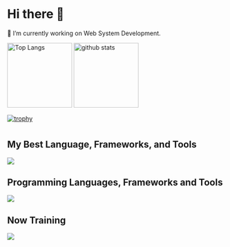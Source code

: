 # Hi there 👋

🔭 I’m currently working on Web System Development. 

<p align="left"> 
  <img alt="Top Langs" height="150px" src="https://github-readme-stats.vercel.app/api/top-langs/?username=HirotoTsujii&layout=compact&count_private=true&show_icons=true&theme=onedark" />
  <img alt="github stats" height="150px" src="https://github-readme-stats.vercel.app/api?username=HirotoTsujii&count_private=true&show_icons=true&show_icons=true&theme=onedark" />
</p>

[![trophy](https://github-profile-trophy.vercel.app/?username=HirotoTsujii&theme=onedark&column=7
)](https://github.com/ryo-ma/github-profile-trophy)

# 

## My Best Language, Frameworks, and Tools
![](https://skillicons.dev/icons?i=typescript,js,dart,php,py,react,vue,nodejs,flutter,figma,vscode,wordpress&perline=15)

## Programming Languages, Frameworks and Tools
![](https://skillicons.dev/icons?i=typescript,js,ruby,jquery,dart,php,py,pytorch,cs,go,react,rails,redux,vue,flutter,laravel,nextjs,nodejs,figma,vscode,androidstudio,ai,wordpress,materialui,docker,linux,postgres,aws,git&perline=15)

## Now Training
![](https://skillicons.dev/icons?i=django,cs,laravel,redux,nextjs,py,materialui,kubernetes,firebase,gitlab,aws,anaconda,github&perline=15)

<!--
**HirotoTsujii/HirotoTsujii** is a ✨ _special_ ✨ repository because its `README.md` (this file) appears on your GitHub profile.

Here are some ideas to get you started:

- 🔭 I’m currently working on ...
- 🌱 I’m currently learning ...
- 👯 I’m looking to collaborate on ...
- 🤔 I’m looking for help with ...
- 💬 Ask me about ...
- 📫 How to reach me: ...
- 😄 Pronouns: ...
- ⚡ Fun fact: ...
-->
